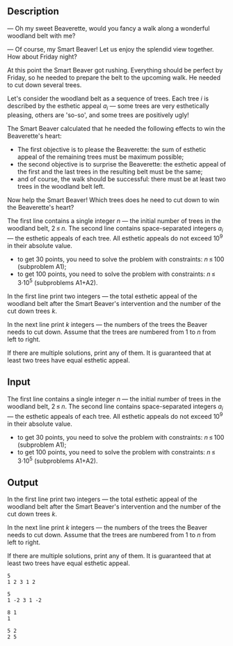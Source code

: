 ## Description

<div><p><span class="tex-font-style-it"> — Oh my sweet Beaverette, would you fancy a walk along a wonderful woodland belt with me? </span> </p><p><span class="tex-font-style-it"> — Of course, my Smart Beaver! Let us enjoy the splendid view together. How about Friday night? </span></p><p>At this point the Smart Beaver got rushing. Everything should be perfect by Friday, so he needed to prepare the belt to the upcoming walk. He needed to cut down several trees.</p><p>Let's consider the woodland belt as a sequence of trees. Each tree <span class="tex-span"><i>i</i></span> is described by the esthetic appeal <span class="tex-span"><i>a</i><sub class="lower-index"><i>i</i></sub></span> — some trees are very esthetically pleasing, others are 'so-so', and some trees are positively ugly!</p><p>The Smart Beaver calculated that he needed the following effects to win the Beaverette's heart: </p><ul> <li> The first objective is to please the Beaverette: the sum of esthetic appeal of the remaining trees must be maximum possible; </li><li> the second objective is to surprise the Beaverette: the esthetic appeal of the first and the last trees in the resulting belt must be the same; </li><li> and of course, the walk should be successful: there must be at least two trees in the woodland belt left. </li></ul><p>Now help the Smart Beaver! Which trees does he need to cut down to win the Beaverette's heart?</p></div><div class="input-specification"><p>The first line contains a single integer <span class="tex-span"><i>n</i></span> — the initial number of trees in the woodland belt, <span class="tex-span">2 ≤ <i>n</i></span>. The second line contains space-separated integers <span class="tex-span"><i>a</i><sub class="lower-index"><i>i</i></sub></span> — the esthetic appeals of each tree. All esthetic appeals do not exceed <span class="tex-span">10<sup class="upper-index">9</sup></span> in their absolute value.</p><ul> <li> to get 30 points, you need to solve the problem with constraints: <span class="tex-span"><i>n</i> ≤ 100</span> (subproblem A1); </li><li> to get 100 points, you need to solve the problem with constraints: <span class="tex-span"><i>n</i> ≤ 3·10<sup class="upper-index">5</sup></span> (subproblems A1+A2). </li></ul></div><div class="output-specification"><p>In the first line print two integers — the total esthetic appeal of the woodland belt after the Smart Beaver's intervention and the number of the cut down trees <span class="tex-span"><i>k</i></span>.</p><p>In the next line print <span class="tex-span"><i>k</i></span> integers — the numbers of the trees the Beaver needs to cut down. Assume that the trees are numbered from 1 to <span class="tex-span"><i>n</i></span> from left to right.</p><p>If there are multiple solutions, print any of them. It is guaranteed that at least two trees have equal esthetic appeal.</p></div>

## Input

<p>The first line contains a single integer <span class="tex-span"><i>n</i></span> — the initial number of trees in the woodland belt, <span class="tex-span">2 ≤ <i>n</i></span>. The second line contains space-separated integers <span class="tex-span"><i>a</i><sub class="lower-index"><i>i</i></sub></span> — the esthetic appeals of each tree. All esthetic appeals do not exceed <span class="tex-span">10<sup class="upper-index">9</sup></span> in their absolute value.</p><ul> <li> to get 30 points, you need to solve the problem with constraints: <span class="tex-span"><i>n</i> ≤ 100</span> (subproblem A1); </li><li> to get 100 points, you need to solve the problem with constraints: <span class="tex-span"><i>n</i> ≤ 3·10<sup class="upper-index">5</sup></span> (subproblems A1+A2). </li></ul>

## Output

<p>In the first line print two integers — the total esthetic appeal of the woodland belt after the Smart Beaver's intervention and the number of the cut down trees <span class="tex-span"><i>k</i></span>.</p><p>In the next line print <span class="tex-span"><i>k</i></span> integers — the numbers of the trees the Beaver needs to cut down. Assume that the trees are numbered from 1 to <span class="tex-span"><i>n</i></span> from left to right.</p><p>If there are multiple solutions, print any of them. It is guaranteed that at least two trees have equal esthetic appeal.</p>





```input1
5
1 2 3 1 2

```




```input2
5
1 -2 3 1 -2

```




```output1
8 1
1
```




```output2
5 2
2 5
```


